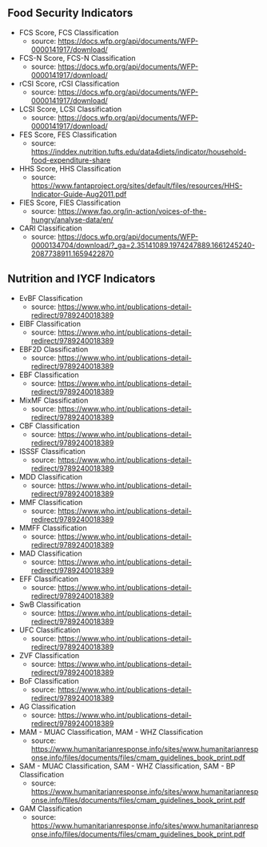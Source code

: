 ## Food Security Indicators
-	FCS Score, FCS Classification
    - source: https://docs.wfp.org/api/documents/WFP-0000141917/download/
-	FCS-N Score, FCS-N Classification
    - source: https://docs.wfp.org/api/documents/WFP-0000141917/download/
-	rCSI Score, rCSI Classification
    - source: https://docs.wfp.org/api/documents/WFP-0000141917/download/
-	LCSI Score, LCSI Classification
    - source: https://docs.wfp.org/api/documents/WFP-0000141917/download/
-	FES Score, FES Classification
    - source: https://inddex.nutrition.tufts.edu/data4diets/indicator/household-food-expenditure-share
-	HHS Score, HHS Classification 
    - source: https://www.fantaproject.org/sites/default/files/resources/HHS-Indicator-Guide-Aug2011.pdf
-	FIES Score, FIES Classification
    - source: https://www.fao.org/in-action/voices-of-the-hungry/analyse-data/en/
-	CARI Classification 
    - source: https://docs.wfp.org/api/documents/WFP-0000134704/download/?_ga=2.35141089.1974247889.1661245240-2087738911.1659422870

## Nutrition and IYCF Indicators
-	EvBF Classification
    - source: https://www.who.int/publications-detail-redirect/9789240018389
-	EIBF Classification
    - source: https://www.who.int/publications-detail-redirect/9789240018389
-	EBF2D Classification
    - source: https://www.who.int/publications-detail-redirect/9789240018389
-	EBF Classification
    - source: https://www.who.int/publications-detail-redirect/9789240018389
-	MixMF Classification
    - source: https://www.who.int/publications-detail-redirect/9789240018389
-	CBF Classification
    - source: https://www.who.int/publications-detail-redirect/9789240018389
-	ISSSF Classification
    - source: https://www.who.int/publications-detail-redirect/9789240018389
-	MDD Classification
    - source: https://www.who.int/publications-detail-redirect/9789240018389
-	MMF Classification
    - source: https://www.who.int/publications-detail-redirect/9789240018389
-	MMFF Classification
    - source: https://www.who.int/publications-detail-redirect/9789240018389
-	MAD Classification
    - source: https://www.who.int/publications-detail-redirect/9789240018389
-	EFF Classification
    - source: https://www.who.int/publications-detail-redirect/9789240018389
-	SwB Classification
    - source: https://www.who.int/publications-detail-redirect/9789240018389
-	UFC Classification
    - source: https://www.who.int/publications-detail-redirect/9789240018389
-	ZVF Classification
    - source: https://www.who.int/publications-detail-redirect/9789240018389
-	BoF Classification
    - source: https://www.who.int/publications-detail-redirect/9789240018389
-	AG Classification
    - source: https://www.who.int/publications-detail-redirect/9789240018389
-	MAM - MUAC Classification, MAM - WHZ Classification
    - source: https://www.humanitarianresponse.info/sites/www.humanitarianresponse.info/files/documents/files/cmam_guidelines_book_print.pdf
-	SAM - MUAC Classification, SAM - WHZ Classification, SAM - BP Classification
    - source: https://www.humanitarianresponse.info/sites/www.humanitarianresponse.info/files/documents/files/cmam_guidelines_book_print.pdf
-	GAM Classification
    - source: https://www.humanitarianresponse.info/sites/www.humanitarianresponse.info/files/documents/files/cmam_guidelines_book_print.pdf
